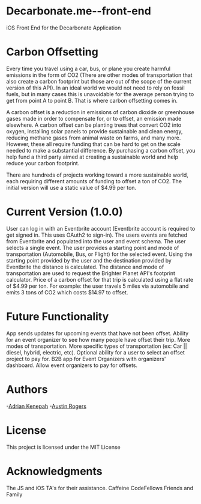 # Decarbonate.me--front-end
iOS Front End for the Decarbonate Application

# Carbon Offsetting

Every time you travel using a car, bus, or plane you create harmful emissions in the form of CO2 (There are other modes of transportation that also create a carbon footprint but those are out of the scope of the current version of this API). In an ideal world we would not need to rely on fossil fuels, but in many cases this is unavoidable for the average person trying to get from point A to point B. That is where carbon offsetting comes in.

A carbon offset is a reduction in emissions of carbon dioxide or greenhouse gases made in order to compensate for, or to offset, an emission made elsewhere. A carbon offset can be planting trees that convert CO2 into oxygen, installing solar panels to provide sustainable and clean energy, reducing methane gases from animal waste on farms, and many more. However, these all require funding that can be hard to get on the scale needed to make a substantial difference. By purchasing a carbon offset, you help fund a third party aimed at creating a sustainable world and help reduce your carbon footprint.

There are hundreds of projects working toward a more sustainable world, each requiring different amounts of funding to offset a ton of CO2. The initial version will use a static value of $4.99 per ton.

# Current Version (1.0.0)

User can log in with an Eventbrite account (Eventbrite account is required to get signed in. This uses OAuth2 to sign-in).
The users events are fetched from Eventbrite and populated into the user and event schema.
The user selects a single event.
The user provides a starting point and mode of transportation (Automobile, Bus, or Flight) for the selected event.
Using the starting point provided by the user and the destination provided by Eventbrite the distance is calculated.
The distance and mode of transportation are used to request the Brighter Planet API's footprint calculator.
Price of a carbon offset for that trip is calculated using a flat rate of $4.99 per ton.
For example: the user travels 5 miles via automobile and emits 3 tons of CO2 which costs $14.97 to offset.

# Future Functionality

App sends updates for upcoming events that have not been offset.
Ability for an event organizer to see how many people have offset their trip.
More modes of transportation.
More specific types of transportation (ex: Car || diesel, hybrid, electric, etc).
Optional ability for a user to select an offset project to pay for.
B2B app for Event Organizers with organizers' dashboard.
Allow event organizers to pay for offsets.

# Authors
  -[Adrian Kenepah](https://github.com/ackenepah)
  -[Austin Rogers](https://github.com/nomadik223)

# License

This project is licensed under the MIT License

# Acknowledgments

The JS and iOS TA's for their assistance.
Caffeine
CodeFellows
Friends and Family
